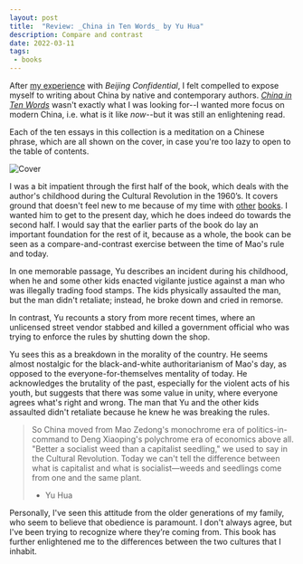 ```yaml
---
layout: post
title:  "Review: _China in Ten Words_ by Yu Hua"
description: Compare and contrast
date: 2022-03-11
tags:
 - books
---
```


After [my experience][1] with _Beijing Confidential_, I felt compelled to expose myself to writing about China by native and contemporary authors. [_China in Ten Words_][2] wasn't exactly what I was looking for--I wanted more focus on modern China, i.e. what is it like _now_--but it was still an enlightening read.

Each of the ten essays in this collection is a meditation on a Chinese phrase, which are all shown on the cover, in case you're too lazy to open to the table of contents.

![Cover][3]

I was a bit impatient through the first half of the book, which deals with the author's childhood during the Cultural Revolution in the 1960’s. It covers ground that doesn't feel new to me because of my time with [other][4] [books][5]. I wanted him to get to the present day, which he does indeed do towards the second half. I would say that the earlier parts of the book do lay an important foundation for the rest of it, because as a whole, the book can be seen as a compare-and-contrast exercise between the time of Mao's rule and today.

In one memorable passage, Yu describes an incident during his childhood, when he and some other kids enacted vigilante justice against a man who was illegally trading food stamps. The kids physically assaulted the man, but the man didn't retaliate; instead, he broke down and cried in remorse.

In contrast, Yu recounts a story from more recent times, where an unlicensed street vendor stabbed and killed a government official who was trying to enforce the rules by shutting down the shop.

Yu sees this as a breakdown in the morality of the country. He seems almost nostalgic for the black-and-white authoritarianism of Mao's day, as opposed to the everyone-for-themselves mentality of today. He acknowledges the brutality of the past, especially for the violent acts of his youth, but suggests that there was some value in unity, where everyone agrees what's right and wrong. The man that Yu and the other kids assaulted didn't retaliate because he knew he was breaking the rules.

> So China moved from Mao Zedong's monochrome era of politics-in-command to Deng Xiaoping's polychrome era of economics above all. "Better a socialist weed than a capitalist seedling," we used to say in the Cultural Revolution. Today we can't tell the difference between what is capitalist and what is socialist—weeds and seedlings come from one and the same plant.
> - Yu Hua

Personally, I've seen this attitude from the older generations of my family, who seem to believe that obedience is paramount. I don't always agree, but I've been trying to recognize where they’re coming from. This book has further enlightened me to the differences between the two cultures that I inhabit.

[1]:	/blog/2022-01-20-beijing-confidential
[2]:	https://app.thestorygraph.com/books/cb7766a0-1df8-4546-9f61-20296fbccc9b
[3]:	/images/blog/china-in-10-words.jpg
[4]:	https://app.thestorygraph.com/books/a800bcb0-746e-494d-8531-459391d0d954
[5]:	https://app.thestorygraph.com/books/547fb024-de78-43df-bcf3-2415eb3e6865